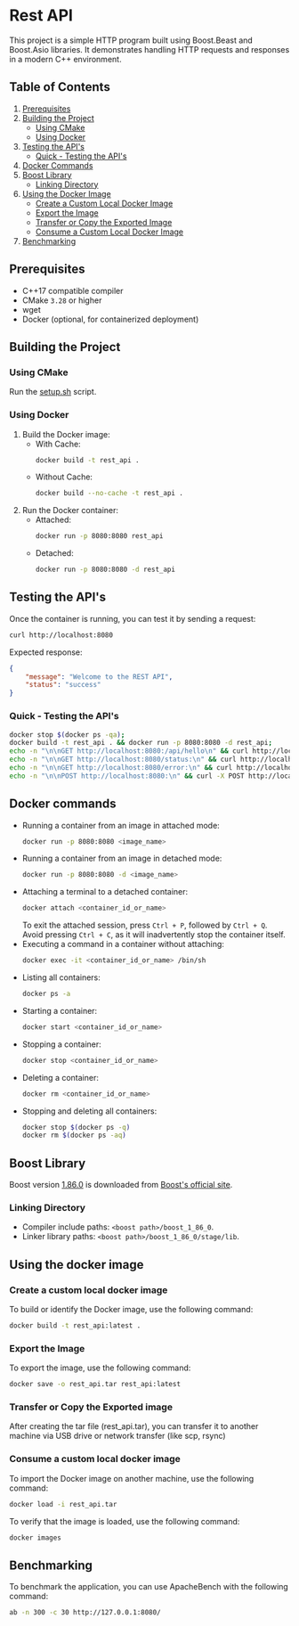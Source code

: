 # Rest API
This project is a simple HTTP program built using Boost.Beast and Boost.Asio libraries. It demonstrates handling HTTP requests and responses in a modern C++ environment.

## Table of Contents
1. [Prerequisites](#prerequisites)
2. [Building the Project](#building-the-project)
    - [Using CMake](#using-cmake)
    - [Using Docker](#using-docker)
3. [Testing the API's](#testing-the-apis)
    - [Quick - Testing the API's](#quick---testing-the-apis)
4. [Docker Commands](#docker-commands)
5. [Boost Library](#boost-library)
    - [Linking Directory](#linking-directory)
6. [Using the Docker Image](#using-the-docker-image)
    - [Create a Custom Local Docker Image](#create-a-custom-local-docker-image)
    - [Export the Image](#export-the-image)
    - [Transfer or Copy the Exported Image](#transfer-or-copy-the-exported-image)
    - [Consume a Custom Local Docker Image](#consume-a-custom-local-docker-image)
7. [Benchmarking](#benchmarking)

## Prerequisites
- C++17 compatible compiler
- CMake `3.28` or higher
- wget
- Docker (optional, for containerized deployment)

## Building the Project
### Using CMake
Run the [setup.sh](./setup.sh) script.

### Using Docker
1. Build the Docker image:
    - With Cache:
        ```sh
        docker build -t rest_api .
        ```
    - Without Cache:
        ```sh
        docker build --no-cache -t rest_api .
        ```
2. Run the Docker container:
    - Attached:
        ```sh
        docker run -p 8080:8080 rest_api
        ```
    - Detached:
        ```sh
        docker run -p 8080:8080 -d rest_api
        ```

## Testing the API's
Once the container is running, you can test it by sending a request:
```bash
curl http://localhost:8080
```

Expected response:
```json
{
    "message": "Welcome to the REST API",
    "status": "success"
}
```

### Quick - Testing the API's
```bash
docker stop $(docker ps -qa);
docker build -t rest_api . && docker run -p 8080:8080 -d rest_api;
echo -n "\n\nGET http://localhost:8080:/api/hello\n" && curl http://localhost:8080/api/hello;
echo -n "\n\nGET http://localhost:8080/status:\n" && curl http://localhost:8080/status;
echo -n "\n\nGET http://localhost:8080/error:\n" && curl http://localhost:8080/error;
echo -n "\n\nPOST http://localhost:8080:\n" && curl -X POST http://localhost:8080;
```

## Docker commands
* Running a container from an image in attached mode:
    ```sh
    docker run -p 8080:8080 <image_name>
    ```
* Running a container from an image in detached mode:
    ```sh
    docker run -p 8080:8080 -d <image_name>
    ```
* Attaching a terminal to a detached container:
    ```sh
    docker attach <container_id_or_name>
    ```
    To exit the attached session, press `Ctrl + P`, followed by `Ctrl + Q`.
    Avoid pressing `Ctrl + C`, as it will inadvertently stop the container itself.
* Executing a command in a container without attaching:
    ```sh
    docker exec -it <container_id_or_name> /bin/sh
    ```
* Listing all containers:
    ```sh
    docker ps -a
    ```
* Starting a container:
    ```sh
    docker start <container_id_or_name>
    ```
* Stopping a container:
    ```sh
    docker stop <container_id_or_name>
    ```
* Deleting a container:
    ```sh
    docker rm <container_id_or_name>
    ```
* Stopping and deleting all containers:
    ```sh
    docker stop $(docker ps -q)
    docker rm $(docker ps -aq)
    ```

## Boost Library
Boost version [1.86.0](https://archives.boost.io/release/1.86.0/source/boost_1_86_0.tar.gz) is downloaded from [Boost's official site](https://www.boost.org).

### Linking Directory
- Compiler include paths: `<boost path>/boost_1_86_0`.
- Linker library paths: `<boost path>/boost_1_86_0/stage/lib`.

## Using the docker image
### Create a custom local docker image
To build or identify the Docker image, use the following command:
```bash
docker build -t rest_api:latest .
```
### Export the Image
To export the image, use the following command:
```bash
docker save -o rest_api.tar rest_api:latest
```

### Transfer or Copy the Exported image
After creating the tar file (rest_api.tar), you can transfer it to another machine via USB drive or network transfer (like scp, rsync)

### Consume a custom local docker image
To import the Docker image on another machine, use the following command:
```bash
docker load -i rest_api.tar
```
To verify that the image is loaded, use the following command:
```bash
docker images
```

## Benchmarking
To benchmark the application, you can use ApacheBench with the following command:
```bash
ab -n 300 -c 30 http://127.0.0.1:8080/
```
